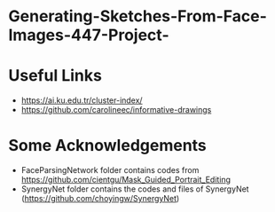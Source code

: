 # Generating-Sketches-From-Face-Images-447-Project-

# Useful Links
- https://ai.ku.edu.tr/cluster-index/
- https://github.com/carolineec/informative-drawings

# Some Acknowledgements
- FaceParsingNetwork folder contains codes from https://github.com/cientgu/Mask_Guided_Portrait_Editing
- SynergyNet folder contains the codes and files of SynergyNet (https://github.com/choyingw/SynergyNet)
